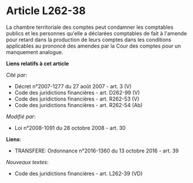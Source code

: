 # Article L262-38

La chambre territoriale des comptes peut condamner les comptables publics et les personnes qu'elle a déclarées comptables de
fait à l'amende pour retard dans la production de leurs comptes dans les conditions applicables au prononcé des amendes par
la Cour des comptes pour un manquement analogue.

**Liens relatifs à cet article**

_Cité par_:

  - Décret n°2007-1277 du 27 août 2007 - art. 3 (V)
  - Code des juridictions financières - art. D262-99 (V)
  - Code des juridictions financières - art. R262-53 (V)
  - Code des juridictions financières - art. R262-54 (Ab)

_Modifié par_:

  - Loi n°2008-1091 du 28 octobre 2008 - art. 30

**Liens**:

  - TRANSFERE: Ordonnance n°2016-1360 du 13 octobre 2016 - art. 39

_Nouveaux textes_:

  - Code des juridictions financières - art. L262-39 (VD)
